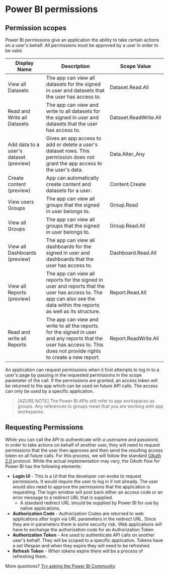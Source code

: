 <properties
   pageTitle="Power BI permissions"
   description="Power BI permissions"
   services="powerbi"
   documentationCenter=""
   authors="guyinacube"
   manager="erikre"
   backup=""
   editor=""
   tags=""
   qualityFocus="no"
   qualityDate=""/>

<tags
   ms.service="powerbi"
   ms.devlang="NA"
   ms.topic="article"
   ms.tgt_pltfrm="NA"
   ms.workload="powerbi"
   ms.date="09/05/2017"
   ms.author="asaxton"/>

# Power BI permissions

## Permission scopes

Power BI permissions give an application the ability to take certain actions on a user's behalf. All permissions must be approved by a user in order to be valid.

|Display Name|Description|Scope Value|
|---|---|---|
|View all Datasets|The app can view all datasets for the signed in user and datasets that the user has access to.|Dataset.Read.All|
|Read and Write all Datasets|The app can view and write to all datasets for the signed in user and datasets that the user has access to.|Dataset.ReadWrite.All|
|Add data to a user's dataset (preview)|Gives an app access to add or delete a user's dataset rows. This permission does not grant the app access to the user's data.|Data.Alter_Any|
|Create content (preview)|App can automatically create content and datasets for a user.|Content.Create|
|View users Groups|The app can view all groups that the signed in user belongs to.|Group.Read|
|View all Groups|The app can view all groups that the signed in user belongs to.|Group.Read.All|
|View all Dashboards (preview)|The app can view all dashboards for the signed in user and dashboards that the user has access to.|Dashboard.Read.All|
|View all Reports (preview)|The app can view all reports for the signed in user and reports that the user has access to. The app can also see the data within the reports as well as its structure.|Report.Read.All|
|Read and write all Reports|The app can view and write to all the reports for the signed in user and any reports that the user has access to. This does not provide rights to create a new report.|Report.ReadWrite.All|

An application can request permissions when it first attempts to log in to a user's page by passing in the requested permissions in the scope parameter of the call. If the permissions are granted, an access token will be returned to the app which can be used on future API calls. The access can only be used by a specific application.

> [AZURE.NOTE] The Power BI APIs still refer to app workspaces as groups. Any references to groups mean that you are working with app workspaces.

## Requesting Permissions

While you can call the API to authenticate with a username and password, in order to take actions on behalf of another user, they will need to request permissions that the user then approves and then send the resulting access token on all future calls. For this process, we will follow the standard [OAuth 2.0](http://oauth.net/2/) protocol. While the actual implementation may vary, the OAuth flow for Power BI has the following elements:

- **Login UI** - This is a UI that the developer can evoke to request permissions. It would require the user to log in if not already. The user would also need to approve the permissions that the application is requesting. The login window will post back either an access code or an error message to a redirect URL that is supplied.
	- A standard redirect URL should be supplied by Power BI for use by native applications.
- **Authorization Code** - Authorization Codes are returned to web applications after login via URL parameters in the redirect URL. Since they are in parameters there is some security risk. Web applications will have to exchange the authorization code for an Authorization Token
- **Authorization Token** - Are used to authenticate API calls on another user's behalf. They will be scoped to a specific application. Tokens have a set lifespan and when they expire they will need to be refreshed.
- **Refresh Token** - When tokens expire there will be a process of refreshing them.

More questions? [Try asking the Power BI Community](http://community.powerbi.com/)
